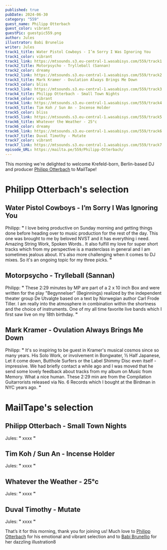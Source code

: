 ```yaml
---
published: true
pubDate: 2024-06-30
category: "559"
guest_name: Philipp Otterbach
guest_color: vibrant
guestPic: guestpic559.png
author: Jules
illustrator: Babi Brunelio
writer: Jules
track1_title: Water Pistol Cowboys - I’m Sorry I Was Ignoring You
track1_color: vibrant
track1_link: https://mtsounds.s3.eu-central-1.wasabisys.com/559/track1.mp3
track2_title: Motorpsycho - Trylleball (Sannan)
track2_color: dreamy
track2_link: https://mtsounds.s3.eu-central-1.wasabisys.com/559/track2.mp3
track3_title: Mark Kramer - Ovulation Always Brings Me Down
track3_color: bliss
track3_link: https://mtsounds.s3.eu-central-1.wasabisys.com/559/track3.mp3
track4_title: Philipp Otterbach - Small Town Nights
track4_color: vibrant
track4_link: https://mtsounds.s3.eu-central-1.wasabisys.com/559/track4.mp3
track5_title: Tim Koh / Sun An - Incense Holder
track5_color: bliss
track5_link: https://mtsounds.s3.eu-central-1.wasabisys.com/559/track5.mp3
track6_title: Whatever the Weather - 25°c
track6_color: dreamy
track6_link: https://mtsounds.s3.eu-central-1.wasabisys.com/559/track6.mp3
track7_title: Duval Timothy - Mutate
track7_color: vibrant
track7_link: https://mtsounds.s3.eu-central-1.wasabisys.com/559/track7.mp3
episode_URL: https://mailta.pe/559/Philipp-Otterbach/
---
```

This morning we're delighted to welcome Krefeld-born, Berlin-based DJ and producer [Philipp Otterbach](https://www.instagram.com/philippotterbach/) to MailTape!


# Philipp Otterbach's selection



## Water Pistol Cowboys - I’m Sorry I Was Ignoring You



Philipp: **"** I love being productive on Sunday morning and getting things done before heading over to music production for the rest of the day. This one was brought to me by beloved NVST and it has everything i need. Amazing String Work, Spoken Words.. It also fulfill my love for super short tracks which from my perspective is a masterclass in general and I am sometimes jealous about. It's also more challenging when it comes to DJ mixes. So it's an ongoing topic for my three picks. **"** 



## Motorpsycho - Trylleball (Sannan)



Philipp: **"** These 2:29 minutes by MP are part of a 2 x 10 inch Box and were written for the play "Begynnelser" (Beginnings) realized by the independent theater group De Utvalgte based on a text by Norwegian author Carl Frode Tiller. I am really into the atmosphere in combination within the shortness and the choice of instruments. One of my all time favorite live bands which I first saw live on my 18th birthday. **"**



## Mark Kramer - Ovulation Always Brings Me Down



Philipp: **"** It's so inspiring to be guest in Kramer's musical cosmos since so many years. His Solo Work, or involvement in Bongwater, ½ Half Japanese, Let it come down, Butthole Surfers or the Label Shimmy Disc even itself - impressive. We had briefly contact a while ago and I was moved that he send some lovely feedback about tracks from my album on Music from Memory. What a nice human. These 2:29 min are from the Compilation Guitarrorists released via No. 6 Records which I bought at the Birdman in NYC years ago. **"** 



# MailTape's selection



## Philipp Otterbach - Small Town Nights



Jules: **"** xxxx **"** 



## Tim Koh / Sun An - Incense Holder



 Jules: **"** xxxx **"** 



## Whatever the Weather - 25°c



Jules: **"** xxxx **"** 



## Duval Timothy - Mutate



 Jules: **"** xxxx **"**  



That’s it for this morning, thank you for joining us! Much love to [Philipp Otterbach](https://www.instagram.com/philippotterbach/) for his emotional and vibrant selection and to [Babi Brunellio](https://babibrunelio.com.br) for her dazzling illustration8
